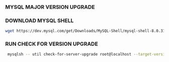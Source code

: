 ### MYSQL MAJOR VERSION UPGRADE

### DOWNLOAD MYSQL SHELL 
```sh
wget https://dev.mysql.com/get/Downloads/MySQL-Shell/mysql-shell-8.0.31-1.el7.x86_64.rpm
```

### RUN CHECK FOR VERSION UPGRADE
```sh
 mysqlsh -- util check-for-server-upgrade root@localhost --target-version=8.0.30 --output-format=JSON --config-path=/etc/my.cnf
 ```
 
